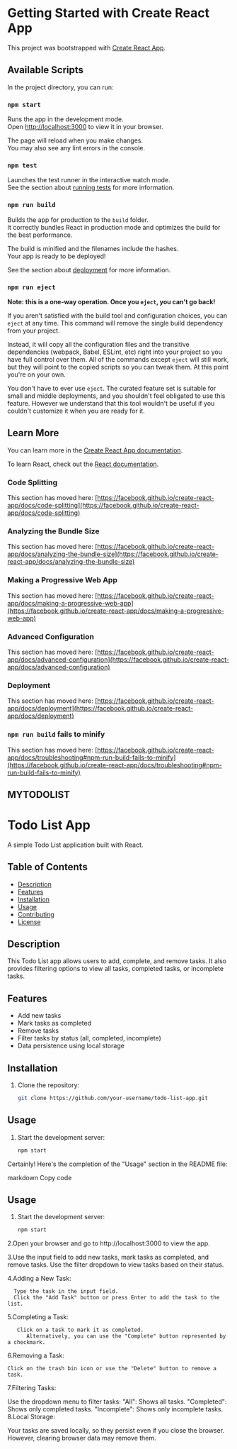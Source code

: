 # Getting Started with Create React App

This project was bootstrapped with [Create React App](https://github.com/facebook/create-react-app).

## Available Scripts

In the project directory, you can run:

### `npm start`

Runs the app in the development mode.\
Open [http://localhost:3000](http://localhost:3000) to view it in your browser.

The page will reload when you make changes.\
You may also see any lint errors in the console.

### `npm test`

Launches the test runner in the interactive watch mode.\
See the section about [running tests](https://facebook.github.io/create-react-app/docs/running-tests) for more information.

### `npm run build`

Builds the app for production to the `build` folder.\
It correctly bundles React in production mode and optimizes the build for the best performance.

The build is minified and the filenames include the hashes.\
Your app is ready to be deployed!

See the section about [deployment](https://facebook.github.io/create-react-app/docs/deployment) for more information.

### `npm run eject`

**Note: this is a one-way operation. Once you `eject`, you can't go back!**

If you aren't satisfied with the build tool and configuration choices, you can `eject` at any time. This command will remove the single build dependency from your project.

Instead, it will copy all the configuration files and the transitive dependencies (webpack, Babel, ESLint, etc) right into your project so you have full control over them. All of the commands except `eject` will still work, but they will point to the copied scripts so you can tweak them. At this point you're on your own.

You don't have to ever use `eject`. The curated feature set is suitable for small and middle deployments, and you shouldn't feel obligated to use this feature. However we understand that this tool wouldn't be useful if you couldn't customize it when you are ready for it.

## Learn More

You can learn more in the [Create React App documentation](https://facebook.github.io/create-react-app/docs/getting-started).

To learn React, check out the [React documentation](https://reactjs.org/).

### Code Splitting

This section has moved here: [https://facebook.github.io/create-react-app/docs/code-splitting](https://facebook.github.io/create-react-app/docs/code-splitting)

### Analyzing the Bundle Size

This section has moved here: [https://facebook.github.io/create-react-app/docs/analyzing-the-bundle-size](https://facebook.github.io/create-react-app/docs/analyzing-the-bundle-size)

### Making a Progressive Web App

This section has moved here: [https://facebook.github.io/create-react-app/docs/making-a-progressive-web-app](https://facebook.github.io/create-react-app/docs/making-a-progressive-web-app)

### Advanced Configuration

This section has moved here: [https://facebook.github.io/create-react-app/docs/advanced-configuration](https://facebook.github.io/create-react-app/docs/advanced-configuration)

### Deployment

This section has moved here: [https://facebook.github.io/create-react-app/docs/deployment](https://facebook.github.io/create-react-app/docs/deployment)

### `npm run build` fails to minify

This section has moved here: [https://facebook.github.io/create-react-app/docs/troubleshooting#npm-run-build-fails-to-minify](https://facebook.github.io/create-react-app/docs/troubleshooting#npm-run-build-fails-to-minify)
   ## MYTODOLIST 
   # Todo List App

A simple Todo List application built with React.

## Table of Contents

- [Description](#description)
- [Features](#features)
- [Installation](#installation)
- [Usage](#usage)
- [Contributing](#contributing)
- [License](#license)

## Description

This Todo List app allows users to add, complete, and remove tasks. It also provides filtering options to view all tasks, completed tasks, or incomplete tasks.

## Features

- Add new tasks
- Mark tasks as completed
- Remove tasks
- Filter tasks by status (all, completed, incomplete)
- Data persistence using local storage

## Installation

1. Clone the repository:

   ```bash
   git clone https://github.com/your-username/todo-list-app.git
## Usage
1. Start the development server:

   ```bash
   npm start
   
Certainly! Here's the completion of the "Usage" section in the README file:

markdown
Copy code
## Usage

1. Start the development server:

   ```bash
   npm start
2.Open your browser and go to http://localhost:3000 to view the app.

3.Use the input field to add new tasks, mark tasks as completed, and remove tasks. Use the filter dropdown to view tasks based on their status.

4.Adding a New Task:

      Type the task in the input field.
      Click the "Add Task" button or press Enter to add the task to the list.
5.Completing a Task:

       Click on a task to mark it as completed.
          Alternatively, you can use the "Complete" button represented by a checkmark.
6.Removing a Task:

    Click on the trash bin icon or use the "Delete" button to remove a task.
7.Filtering Tasks:

  Use the dropdown menu to filter tasks:
 "All": Shows all tasks.
 "Completed": Shows only completed tasks.
 "Incomplete": Shows only incomplete tasks.
8.Local Storage:

 Your tasks are saved locally, so they persist even if you close the browser. However, clearing browser data may remove them.

